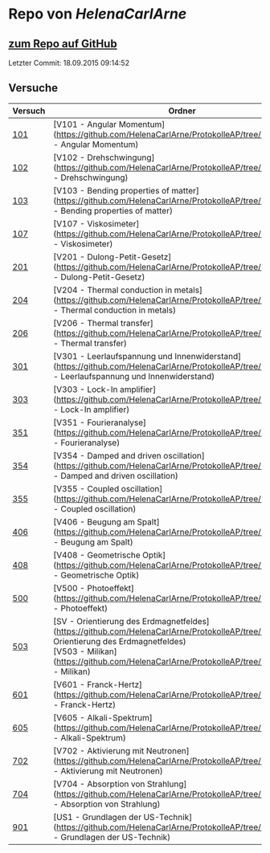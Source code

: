 # Repo von *HelenaCarlArne*

## [zum Repo auf GitHub](https://github.com/HelenaCarlArne/ProtokolleAP)

Letzter Commit: 18.09.2015 09:14:52

## Versuche

|       Versuch       |                                                                                                                 Ordner                                                                                                                  |PDFs|
|---------------------|-----------------------------------------------------------------------------------------------------------------------------------------------------------------------------------------------------------------------------------------|----|
|[101](../versuch/101)|[V101 - Angular Momentum](https://github.com/HelenaCarlArne/ProtokolleAP/tree/master/V101 - Angular Momentum)                                                                                                                            |–   |
|[102](../versuch/102)|[V102 - Drehschwingung](https://github.com/HelenaCarlArne/ProtokolleAP/tree/master/V102 - Drehschwingung)                                                                                                                                |–   |
|[103](../versuch/103)|[V103 - Bending properties of matter](https://github.com/HelenaCarlArne/ProtokolleAP/tree/master/V103 - Bending properties of matter)                                                                                                    |–   |
|[107](../versuch/107)|[V107 - Viskosimeter](https://github.com/HelenaCarlArne/ProtokolleAP/tree/master/V107 - Viskosimeter)                                                                                                                                    |–   |
|[201](../versuch/201)|[V201 - Dulong-Petit-Gesetz](https://github.com/HelenaCarlArne/ProtokolleAP/tree/master/V201 - Dulong-Petit-Gesetz)                                                                                                                      |–   |
|[204](../versuch/204)|[V204 - Thermal conduction in metals](https://github.com/HelenaCarlArne/ProtokolleAP/tree/master/V204 - Thermal conduction in metals)                                                                                                    |–   |
|[206](../versuch/206)|[V206 - Thermal transfer](https://github.com/HelenaCarlArne/ProtokolleAP/tree/master/V206 - Thermal transfer)                                                                                                                            |–   |
|[301](../versuch/301)|[V301 - Leerlaufspannung und Innenwiderstand](https://github.com/HelenaCarlArne/ProtokolleAP/tree/master/V301 - Leerlaufspannung und Innenwiderstand)                                                                                    |–   |
|[303](../versuch/303)|[V303 - Lock-In amplifier](https://github.com/HelenaCarlArne/ProtokolleAP/tree/master/V303 - Lock-In amplifier)                                                                                                                          |–   |
|[351](../versuch/351)|[V351 - Fourieranalyse](https://github.com/HelenaCarlArne/ProtokolleAP/tree/master/V351 - Fourieranalyse)                                                                                                                                |–   |
|[354](../versuch/354)|[V354 - Damped and driven oscillation](https://github.com/HelenaCarlArne/ProtokolleAP/tree/master/V354 - Damped and driven oscillation)                                                                                                  |–   |
|[355](../versuch/355)|[V355 - Coupled oscillation](https://github.com/HelenaCarlArne/ProtokolleAP/tree/master/V355 - Coupled oscillation)                                                                                                                      |–   |
|[406](../versuch/406)|[V406 - Beugung am Spalt](https://github.com/HelenaCarlArne/ProtokolleAP/tree/master/V406 - Beugung am Spalt)                                                                                                                            |–   |
|[408](../versuch/408)|[V408 - Geometrische Optik](https://github.com/HelenaCarlArne/ProtokolleAP/tree/master/V408 - Geometrische Optik)                                                                                                                        |–   |
|[500](../versuch/500)|[V500 - Photoeffekt](https://github.com/HelenaCarlArne/ProtokolleAP/tree/master/V500 - Photoeffekt)                                                                                                                                      |–   |
|[503](../versuch/503)|[SV - Orientierung des Erdmagnetfeldes](https://github.com/HelenaCarlArne/ProtokolleAP/tree/master/SV - Orientierung des Erdmagnetfeldes)<br/>[V503 - Milikan](https://github.com/HelenaCarlArne/ProtokolleAP/tree/master/V503 - Milikan)|–   |
|[601](../versuch/601)|[V601 - Franck-Hertz](https://github.com/HelenaCarlArne/ProtokolleAP/tree/master/V601 - Franck-Hertz)                                                                                                                                    |–   |
|[605](../versuch/605)|[V605 - Alkali-Spektrum](https://github.com/HelenaCarlArne/ProtokolleAP/tree/master/V605 - Alkali-Spektrum)                                                                                                                              |–   |
|[702](../versuch/702)|[V702 - Aktivierung mit Neutronen](https://github.com/HelenaCarlArne/ProtokolleAP/tree/master/V702 - Aktivierung mit Neutronen)                                                                                                          |–   |
|[704](../versuch/704)|[V704 - Absorption  von Strahlung](https://github.com/HelenaCarlArne/ProtokolleAP/tree/master/V704 - Absorption  von Strahlung)                                                                                                          |–   |
|[901](../versuch/901)|[US1 - Grundlagen der US-Technik](https://github.com/HelenaCarlArne/ProtokolleAP/tree/master/US1 - Grundlagen der US-Technik)                                                                                                            |–   |
